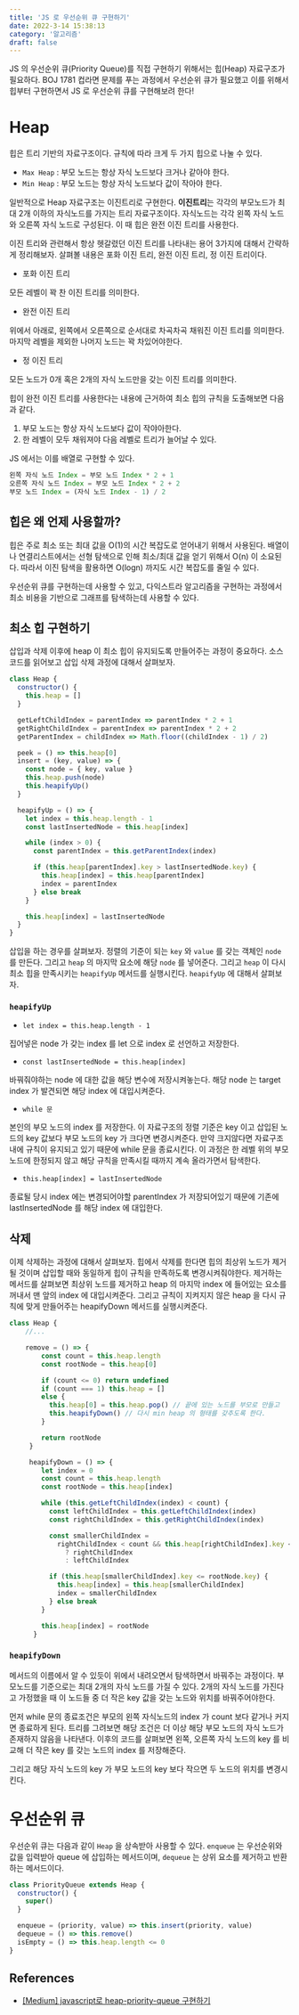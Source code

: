 ```yaml
---
title: 'JS 로 우선순위 큐 구현하기'
date: 2022-3-14 15:38:13
category: '알고리즘'
draft: false
---
```


JS 의 우선순위 큐(Priority Queue)를 직접 구현하기 위해서는 힙(Heap) 자료구조가 필요하다. BOJ 1781 컵라면 문제를 푸는 과정에서 우선순위 큐가 필요했고 이를 위해서 힙부터 구현하면서 JS 로 우선순위 큐를 구현해보려 한다!

# Heap

힙은 트리 기반의 자료구조이다. 규칙에 따라 크게 두 가지 힙으로 나눌 수 있다.

- `Max Heap` : 부모 노드는 항상 자식 노드보다 크거나 같아야 한다.
- `Min Heap` : 부모 노드는 항상 자식 노드보다 값이 작아야 한다.

일반적으로 Heap 자료구조는 이진트리로 구현한다. **이진트리**는 각각의 부모노드가 최대 2개 이하의 자식노드를 가지는 트리 자료구조이다. 자식노드는 각각 왼쪽 자식 노드와 오른쪽 자식 노드로 구성된다. 이 때 힙은 완전 이진 트리를 사용한다.

이진 트리와 관련해서 항상 헷갈렸던 이진 트리를 나타내는 용어 3가지에 대해서 간략하게 정리해보자. 살펴볼 내용은 포화 이진 트리, 완전 이진 트리, 정 이진 트리이다.

- 포화 이진 트리

모든 레벨이 꽉 찬 이진 트리를 의미한다.

- 완전 이진 트리

위에서 아래로, 왼쪽에서 오른쪽으로 순서대로 차곡차곡 채워진 이진 트리를 의미한다. 마지막 레벨을 제외한 나머지 노드는 꽉 차있어야한다.

- 정 이진 트리

모든 노드가 0개 혹은 2개의 자식 노드만을 갖는 이진 트리를 의미한다.

힙이 완전 이진 트리를 사용한다는 내용에 근거하여 최소 힙의 규칙을 도출해보면 다음과 같다.

1. 부모 노드는 항상 자식 노드보다 값이 작야아한다.
2. 한 레벨이 모두 채워져야 다음 레벨로 트리가 늘어날 수 있다.

JS 에서는 이를 배열로 구현할 수 있다.

```jsx
왼쪽 자식 노드 Index = 부모 노드 Index * 2 + 1
오른쪽 자식 노드 Index = 부모 노드 Index * 2 + 2
부모 노드 Index = (자식 노드 Index - 1) / 2
```

## 힙은 왜 언제 사용할까?

힙은 주로 최소 또는 최대 값을 O(1)의 시간 복잡도로 얻어내기 위해서 사용된다. 배열이나 연결리스트에서는 선형 탐색으로 인해 최소/최대 값을 얻기 위해서 O(n) 이 소요된다. 따라서 이진 탐색을 활용하면 O(logn) 까지도 시간 복잡도를 줄일 수 있다.

우선순위 큐를 구현하는데 사용할 수 있고, 다익스트라 알고리즘을 구현하는 과정에서 최소 비용을 기반으로 그래프를 탐색하는데 사용할 수 있다.

## 최소 힙 구현하기

삽입과 삭제 이후에 heap 이 최소 힙이 유지되도록 만들어주는 과정이 중요하다. 소스코드를 읽어보고 삽입 삭제 과정에 대해서 살펴보자.

```jsx
class Heap {
  constructor() {
    this.heap = []
  }

  getLeftChildIndex = parentIndex => parentIndex * 2 + 1
  getRightChildIndex = parentIndex => parentIndex * 2 + 2
  getParentIndex = childIndex => Math.floor((childIndex - 1) / 2)

  peek = () => this.heap[0]
  insert = (key, value) => {
    const node = { key, value }
    this.heap.push(node)
    this.heapifyUp()
  }

  heapifyUp = () => {
    let index = this.heap.length - 1
    const lastInsertedNode = this.heap[index]

    while (index > 0) {
      const parentIndex = this.getParentIndex(index)

      if (this.heap[parentIndex].key > lastInsertedNode.key) {
        this.heap[index] = this.heap[parentIndex]
        index = parentIndex
      } else break
    }

    this.heap[index] = lastInsertedNode
  }
}
```

삽입을 하는 경우를 살펴보자. 정렬의 기준이 되는 `key` 와 `value` 를 갖는 객체인 `node` 를 만든다. 그리고 `heap` 의 마지막 요소에 해당 `node` 를 넣어준다. 그리고 `heap` 이 다시 최소 힙을 만족시키는 `heapifyUp` 메서드를 실행시킨다. `heapifyUp` 에 대해서 살펴보자.

### `heapifyUp`

- `let index = this.heap.length - 1`

집어넣은 node 가 갖는 index 를 let 으로 index 로 선언하고 저장한다.

- `const lastInsertedNode = this.heap[index]`

바꿔줘야하는 node 에 대한 값을 해당 변수에 저장시켜놓는다. 해당 node 는 target index 가 발견되면 해당 index 에 대입시켜준다.

- `while 문`

본인의 부모 노드의 index 를 저장한다. 이 자료구조의 정렬 기준은 key 이고 삽입된 노드의 key 값보다 부모 노드의 key 가 크다면 변경시켜준다. 만약 크지않다면 자료구조 내에 규칙이 유지되고 있기 때문에 while 문을 종료시킨다. 이 과정은 한 레벨 위의 부모 노드에 한정되지 않고 해당 규칙을 만족시킬 때까지 계속 올라가면서 탐색한다.

- `this.heap[index] = lastInsertedNode`

종료될 당시 index 에는 변경되어야할 parentIndex 가 저장되어있기 때문에 기존에 lastInsertedNode 를 해당 index 에 대입한다.

## 삭제

이제 삭제하는 과정에 대해서 살펴보자. 힙에서 삭제를 한다면 힙의 최상위 노드가 제거될 것이며 삽입할 때와 동일하게 힙이 규칙을 만족하도록 변경시켜줘야한다. 제거하는 메서드를 살펴보면 최상위 노드를 제거하고 heap 의 마지막 index 에 들어있는 요소를 꺼내서 맨 앞의 index 에 대입시켜준다. 그리고 규칙이 지켜지지 않은 heap 을 다시 규칙에 맞게 만들어주는 heapifyDown 메서드를 실행시켜준다.

```jsx
class Heap {
	//...

	remove = () => {
	    const count = this.heap.length
	    const rootNode = this.heap[0]

	    if (count <= 0) return undefined
	    if (count === 1) this.heap = []
	    else {
	      this.heap[0] = this.heap.pop() // 끝에 있는 노드를 부모로 만들고
	      this.heapifyDown() // 다시 min heap 의 형태를 갖추도록 한다.
	    }

	    return rootNode
	 }

	 heapifyDown = () => {
	    let index = 0
	    const count = this.heap.length
	    const rootNode = this.heap[index]

	    while (this.getLeftChildIndex(index) < count) {
	      const leftChildIndex = this.getLeftChildIndex(index)
	      const rightChildIndex = this.getRightChildIndex(index)

	      const smallerChildIndex =
	        rightChildIndex < count && this.heap[rightChildIndex].key < this.heap[leftChildIndex].key
	          ? rightChildIndex
	          : leftChildIndex

	      if (this.heap[smallerChildIndex].key <= rootNode.key) {
	        this.heap[index] = this.heap[smallerChildIndex]
	        index = smallerChildIndex
	      } else break
	    }

	    this.heap[index] = rootNode
	  }
```

### `heapifyDown`

메서드의 이름에서 알 수 있듯이 위에서 내려오면서 탐색하면서 바꿔주는 과정이다. 부모노드를 기준으로는 최대 2개의 자식 노드를 가질 수 있다. 2개의 자식 노드를 가진다고 가정했을 때 이 노드들 중 더 작은 key 값을 갖는 노드와 위치를 바꿔주어야한다.

먼저 while 문의 종료조건은 부모의 왼쪽 자식노드의 index 가 count 보다 같거나 커지면 종료하게 된다. 트리를 그려보면 해당 조건은 더 이상 해당 부모 노드의 자식 노드가 존재하지 않음을 나타낸다. 이후의 코드를 살펴보면 왼쪽, 오른쪽 자식 노드의 key 를 비교해 더 작은 key 를 갖는 노드의 index 를 저장해준다.

그리고 해당 자식 노드의 key 가 부모 노드의 key 보다 작으면 두 노드의 위치를 변경시킨다.

# 우선순위 큐

우선순위 큐는 다음과 같이 `Heap` 을 상속받아 사용할 수 있다. `enqueue` 는 우선순위와 값을 입력받아 queue 에 삽입하는 메서드이며, `dequeue` 는 상위 요소를 제거하고 반환하는 메서드이다.

```jsx
class PriorityQueue extends Heap {
  constructor() {
    super()
  }

  enqueue = (priority, value) => this.insert(priority, value)
  dequeue = () => this.remove()
  isEmpty = () => this.heap.length <= 0
}
```

## References

- [[Medium] javascript로 heap-priority-queue 구현하기](https://jun-choi-4928.medium.com/javascript%EB%A1%9C-heap-priority-queue-%EA%B5%AC%ED%98%84%ED%95%98%EA%B8%B0-8bc13bf095d9)

